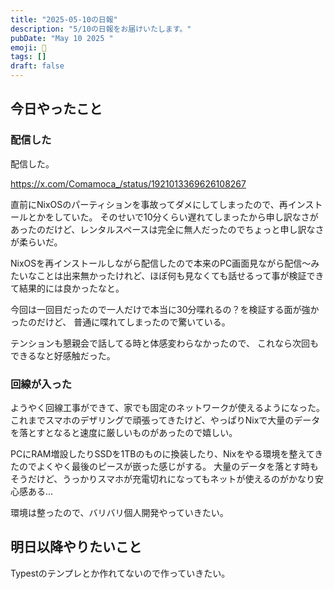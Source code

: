 ```yaml
---
title: "2025-05-10の日報"
description: "5/10の日報をお届けいたします。"
pubDate: "May 10 2025 "
emoji: 🦊
tags: []
draft: false
---
```


## 今日やったこと

### 配信した

配信した。

https://x.com/Comamoca_/status/1921013369626108267

直前にNixOSのパーティションを事故ってダメにしてしまったので、再インストールとかをしていた。
そのせいで10分くらい遅れてしまったから申し訳なさがあったのだけど、レンタルスペースは完全に無人だったのでちょっと申し訳なさが柔らいだ。

NixOSを再インストールしながら配信したので本来のPC画面見ながら配信〜みたいなことは出来無かったけれど、ほぼ何も見なくても話せるって事が検証できて結果的には良かったなと。

今回は一回目だったので一人だけで本当に30分喋れるの？を検証する面が強かったのだけど、
普通に喋れてしまったので驚いている。

テンションも懇親会で話してる時と体感変わらなかったので、
これなら次回もできるなと好感触だった。

### 回線が入った

ようやく回線工事ができて、家でも固定のネットワークが使えるようになった。
これまでスマホのデザリングで頑張ってきたけど、やっぱりNixで大量のデータを落とすとなると速度に厳しいものがあったので嬉しい。

PCにRAM増設したりSSDを1TBのものに換装したり、Nixをやる環境を整えてきたのでよくやく最後のピースが嵌った感じがする。
大量のデータを落とす時もそうだけど、うっかりスマホが充電切れになってもネットが使えるのがかなり安心感ある...

環境は整ったので、バリバリ個人開発やっていきたい。

## 明日以降やりたいこと

Typestのテンプレとか作れてないので作っていきたい。
